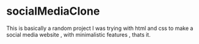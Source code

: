 # socialMediaClone
This is basically a random project I was trying with html and css to make a social media website , with minimalistic features , thats it.
